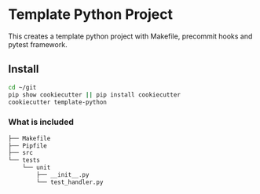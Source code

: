 # Template Python Project

This creates a template python project with Makefile, precommit hooks and pytest framework.

## Install

```sh
cd ~/git
pip show cookiecutter || pip install cookiecutter
cookiecutter template-python
```

### What is included

```sh
├── Makefile
├── Pipfile
├── src
└── tests
    └── unit
        ├── __init__.py
        └── test_handler.py
```
